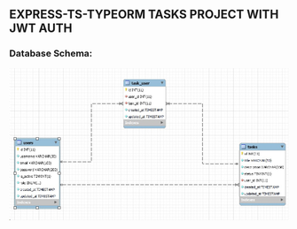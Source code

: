## EXPRESS-TS-TYPEORM TASKS PROJECT WITH JWT AUTH

### Database Schema:
<img src="./img/dbSchema.jpg">
